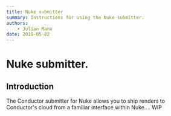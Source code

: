 ```yaml
---
title: Nuke submitter
summary: Instructions for using the Nuke submitter.
authors:
    - Julian Mann
date: 2019-05-02
---
```


# Nuke submitter.

## Introduction

The Conductor submitter for Nuke allows you to ship renders to Conductor's cloud from a familiar interface within Nuke.... WIP